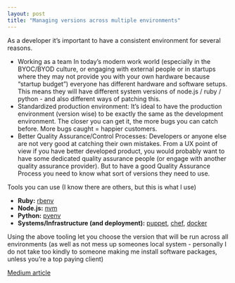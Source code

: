 ```yaml
---
layout: post
title: "Managing versions across multiple environments"
---
```


As a developer it’s important to have a consistent environment for several reasons.

* Working as a team In today’s modern work world (especially in the BYOC/BYOD culture, or engaging with external people or in startups where they may not provide you with your own hardware because “startup budget”) everyone has different hardware and software setups. This means they will have different system versions of  node.js / ruby / python - and also different ways of patching this.
* Standardized production environment: It’s ideal to have the production environment (version wise) to be exactly the same as the development environment. The closer you can get it, the more bugs you can catch before. More bugs caught = happier customers.
* Better Quality Assurance/Control Processes: Developers or anyone else are not very good at catching their own mistakes. From a UX point of view if you have better developed product, you would probably want to have some dedicated quality assurance people (or engage with another quality assurance provider).  But to have a good Quality Assurance Process you need to know what sort of versions they need to use.

Tools you can use (I know there are others, but this is what I use)

* **Ruby:** [rbenv](https://github.com/rbenv/rbenv)
* **Node.js:** [nvm](https://github.com/creationix/nvm)
* **Python:** [pyenv](https://github.com/yyuu/pyenv)
* **Systems/Infrastructure (and deployment):** [puppet](https://github.com/puppetlabs/puppet), [chef](https://github.com/chef/chef), [docker](https://github.com/docker/docker)

Using the above tooling let you choose the version that will be run across all environments (as well as not mess up someones local system - personally I do not take too kindly to someone making me install software packages, unless you’re a top paying client)

[Medium article](https://medium.com/@nolim1t/managing-versions-across-multiple-environments-2c1f2f7cdb81#.i8faw69n8)
